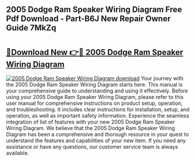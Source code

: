 ## 2005 Dodge Ram Speaker Wiring Diagram Free Pdf Download - Part-B6J New Repair Owner Guide 7MkZq

# <h2><a href="http://dfknlc.blite.top/?on=2005+Dodge+Ram+Speaker+Wiring+Diagram">🔗Download New 👉🔴 2005 Dodge Ram Speaker Wiring Diagram</a></h2>

[![2005 Dodge Ram Speaker Wiring Diagram download](https://i.imgur.com/lujVjoI.png)](http://dfknlc.blite.top/?on=2005+Dodge+Ram+Speaker+Wiring+Diagram)
Your journey with the 2005 Dodge Ram Speaker Wiring Diagram starts here. This manual is your comprehensive guide to understanding and using it effectively. Before using your 2005 Dodge Ram Speaker Wiring Diagram, please refer to this user manual for comprehensive instructions on product setup, operation, and troubleshooting. It includes clear instructions for installation, setup, and operation, as well as important safety information. Experience the seamless integration of list of features with your new 2005 Dodge Ram Speaker Wiring Diagram. We believe that the 2005 Dodge Ram Speaker Wiring Diagram has been a comprehensive and thorough resource in your quest to understand the features and capabilities of your new item. If you need any assistance or have any questions, our customer service team is always available.
